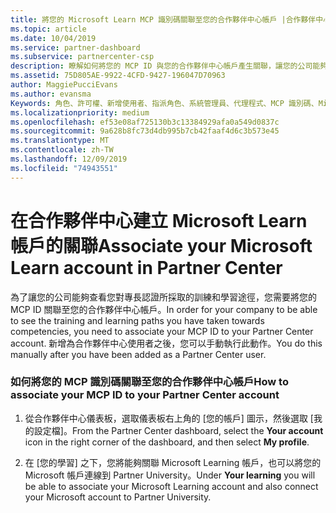 ```yaml
---
title: 將您的 Microsoft Learn MCP 識別碼關聯至您的合作夥伴中心帳戶 |合作夥伴中心
ms.topic: article
ms.date: 10/04/2019
ms.service: partner-dashboard
ms.subservice: partnercenter-csp
description: 瞭解如何將您的 MCP ID 與您的合作夥伴中心帳戶產生關聯，讓您的公司能夠查看您對專長認證所採取的訓練和學習途徑。
ms.assetid: 75D805AE-9922-4CFD-9427-196047D70963
author: MaggiePucciEvans
ms.author: evansma
Keywords: 角色、許可權、新增使用者、指派角色、系統管理員、代理程式、MCP 識別碼、Microsoft Learn
ms.localizationpriority: medium
ms.openlocfilehash: ef53e08af725130b3c13384929afa0a549d0837c
ms.sourcegitcommit: 9a628b8fc73d4db995b7cb42faaf4d6c3b573e45
ms.translationtype: MT
ms.contentlocale: zh-TW
ms.lasthandoff: 12/09/2019
ms.locfileid: "74943551"
---
```

# <a name="associate-your-microsoft-learn-account-in-partner-center"></a><span data-ttu-id="37132-104">在合作夥伴中心建立 Microsoft Learn 帳戶的關聯</span><span class="sxs-lookup"><span data-stu-id="37132-104">Associate your Microsoft Learn account in Partner Center</span></span>

<span data-ttu-id="37132-105">為了讓您的公司能夠查看您對專長認證所採取的訓練和學習途徑，您需要將您的 MCP ID 關聯至您的合作夥伴中心帳戶。</span><span class="sxs-lookup"><span data-stu-id="37132-105">In order for your company to be able to see the training and learning paths you have taken towards competencies, you need to associate your MCP ID to your Partner Center account.</span></span> <span data-ttu-id="37132-106">新增為合作夥伴中心使用者之後，您可以手動執行此動作。</span><span class="sxs-lookup"><span data-stu-id="37132-106">You do this manually after you have been added as a Partner Center user.</span></span>

### <a name="how-to-associate-your-mcp-id-to-your-partner-center-account"></a><span data-ttu-id="37132-107">如何將您的 MCP 識別碼關聯至您的合作夥伴中心帳戶</span><span class="sxs-lookup"><span data-stu-id="37132-107">How to associate your MCP ID to your Partner Center account</span></span>

1. <span data-ttu-id="37132-108">從合作夥伴中心儀表板，選取儀表板右上角的 [您的帳戶] 圖示，然後選取 [我的設定檔]。</span><span class="sxs-lookup"><span data-stu-id="37132-108">From the Partner Center dashboard, select the **Your account** icon in the right corner of the dashboard, and then select **My profile**.</span></span>

2. <span data-ttu-id="37132-109">在 [您的學習] 之下，您將能夠關聯 Microsoft Learning 帳戶，也可以將您的 Microsoft 帳戶連線到 Partner University。</span><span class="sxs-lookup"><span data-stu-id="37132-109">Under **Your learning** you will be able to associate your Microsoft Learning account and also connect your Microsoft account to Partner University.</span></span>
